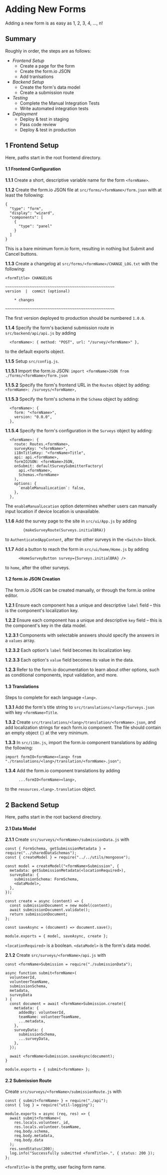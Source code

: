 # Adding New Forms

Adding a new form is as easy as 1, 2, 3, 4, ..., n!

## Summary

Roughly in order, the steps are as follows:

* _Frontend Setup_
  * Create a page for the form
  * Create the form.io JSON
  * Add tranlsations
* _Backend Setup_
  * Create the form's data model
  * Create a submission route
* _Testing_
  * Complete the Manual Integration Tests
  * Write automated integration tests
* _Deployment_
  * Deploy & test in staging
  * Pass code review
  * Deploy & test in production


## 1 Frontend Setup

Here, paths start in the root frontend directory.

#### 1.1 Frontend Configuration

**1.1.1** Create a short, descriptive variable name for the form `<formName>`.

**1.1.2** Create the form.io JSON file at `src/forms/<formName>/form.json` with at least the following:
```
{
  "type": "form",
  "display": "wizard",
  "components": [
    {
      "type": "panel"
    }
  ]
}
```
This is a bare minimum form.io form, resulting in nothing but Submit and Cancel buttons.

**1.1.3** Create a changelog at `src/forms/<formName>/CHANGE_LOG.txt` with the following:
```
<formTitle> CHANGELOG

~~~~~~~~~~~~~~~~~~~~~~~~~~~~~~~~~~~~~~~~~~~~~~~~~
version  |  commit (optional)

	* changes

~~~~~~~~~~~~~~~~~~~~~~~~~~~~~~~~~~~~~~~~~~~~~~~~~
```
The first version deployed to production should be numbered `1.0.0`.

**1.1.4** Specify the form's backend submission route in `src/backend/api/api.js` by adding 
```
  <formName>: { method: "POST", url: "/survey/<formName>" },
```
to the default exports object.

**1.1.5** Setup `src/config.js`.

**1.1.5.1** Import the form.io JSON:
`import <formName>JSON from ./forms/<formName>/form.json`

**1.1.5.2** Specify the form's frontend URL in the `Routes` object by adding:
`  <formName>: /surveys/<formName>,`

**1.1.5.3** Specify the form's schema in the `Schema` object by adding:
```
  <formName>: {
    form: "<formName>",
    version: "0.0.0",
  },
```

**1.1.5.4** Specify the form's configuration in the `Surveys` object by adding:
```
  <formName>: {
    route: Routes.<formName>,
    surveyKey: "<formName>",
    i18nTitleKey: "<formName>Title",
    api: api.<formName>,
    formIOJSON: <formName>JSON,
    onSubmit: defaultSurveySubmitterFactory(
      api.<formName>,
      Schemas.<formName>
    ),
    options: {
      `enableManualLocation`: false,
    },
  },
```
The `enableManualLocation` option determines whether users can manually input location if device location is unavailable.

**1.1.6** Add the survey page to the site in `src/ui/App.js` by adding 
```
        {makeSurveyRoute(Surveys.initialBRA)}
```
to `AuthenticatedAppContent`, after the other surveys in the `<Switch>` block.

**1.1.7** Add a button to reach the form in `src/ui/home/Home.js` by adding
```
      <HomeSurveyButton survey={Surveys.initialBRA} />
```
to `home`, after the other surveys.

#### 1.2 form.io JSON Creation

The form.io JSON can be created manually, or through the form.io online editor.

**1.2.1** Ensure each component has a unique and descriptive `label` field – this is the component's localization key.

**1.2.2** Ensure each component has a unique and descriptive `key` field – this is the component's key in the data model.

**1.2.3.1** Components with selectable answers should specify the answers in a `values` array.

**1.2.3.2** Each option's `label` field becomes its localization key.

**1.2.3.3** Each option's `value` field becomes its value in the data.

**1.2.3** Refer to the form.io documentation to learn about other options, such as conditional components, input validation, and more.

#### 1.3 Translations

Steps to complete for each language `<lang>`.

**1.3.1** Add the form's title string to `src/translations/<lang>/Surveys.json` with key `<formName>Title`.

**1.3.2** Create `src/translations/<lang>/translation/<formName>.json`, and add localization strings for each form.io component.
The file should contain an empty object `{}` at the very minimum.

**1.3.3** In `src/i18n.js`, import the form.io component translations by adding the following:
```
import formIO<formName><lang> from "./translations/<lang>/translation/<formName>.json";
```

**1.3.4** Add the form.io component translations by adding 
```
      ...formIO<formName><lang>,
```
to the `resources.<lang>.translation` object.

## 2 Backend Setup

Here, paths start in the root backend directory.

#### 2.1 Data Model

**2.1.1** Create `src/surveys/<formName>/submissionData.js` with 
```
const { FormSchema, getSubmissionMetadata } = require("../sharedDataSchemas");
const { createModel } = require("../../utils/mongoose");

const model = createModel("<formName>Submission", {
  metadata: getSubmissionMetadata(<locationRequired>),
  surveyData: {
    submissionSchema: FormSchema,
    <dataModel>,
  },
});

const create = async (content) => {
  const submissionDocument = new model(content);
  await submissionDocument.validate();
  return submissionDocument;
};

const saveAsync = (document) => document.save();

module.exports = { model, saveAsync, create };

```
`<locationRequired>` is a boolean.
`<dataModel>` is the form's data model.

**2.1.2** Create `src/surveys/<formName>/api.js` with 
```
const <formName>Submission = require("./submissionData");

async function submit<formName>(
  volunteerId,
  volunteerTeamName,
  submissionSchema,
  metadata,
  surveyData
) {
  const document = await <formName>Submission.create({
    metadata: {
      addedBy: volunteerId,
      teamName: volunteerTeamName,
      ...metadata,
    },
    surveyData: {
      submissionSchema,
      ...surveyData,
    },
  });

  await <formName>Submission.saveAsync(document);
}

module.exports = { submit<formName> };

```

#### 2.2 Submission Route

Create `src/surveys/<formName>/submissionRoute.js` with
```
const { submit<formName> } = require("./api");
const { log } = require("util-logging");

module.exports = async (req, res) => {
  await submit<formName>(
    res.locals.volunteer._id,
    res.locals.volunteer.teamName,
    req.body.schema,
    req.body.metadata,
    req.body.data
  );
  res.sendStatus(200);
  log.info("Successfully submitted <formTitle>.", { status: 200 });
};

```
`<formTitle>` is the pretty, user facing form name.
